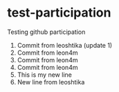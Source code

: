 # test-participation
Testing github participation

1) Commit from leoshtika (update 1)
2) Commit from leon4m
3) Commit from leon4m
4) Commit from leon4m
5) This is my new line
6) New line from leoshtika